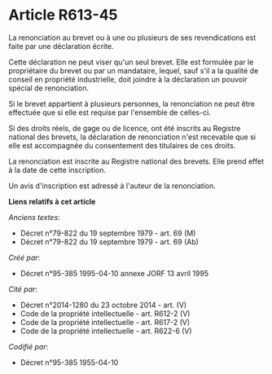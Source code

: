 # Article R613-45

La renonciation au brevet ou à une ou plusieurs de ses revendications est faite par une déclaration écrite.

Cette déclaration ne peut viser qu'un seul brevet. Elle est formulée par le propriétaire du brevet ou par un mandataire,
lequel, sauf s'il a la qualité de conseil en propriété industrielle, doit joindre à la déclaration un pouvoir spécial de
renonciation.

Si le brevet appartient à plusieurs personnes, la renonciation ne peut être effectuée que si elle est requise par l'ensemble
de celles-ci.

Si des droits réels, de gage ou de licence, ont été inscrits au Registre national des brevets, la déclaration de renonciation
n'est recevable que si elle est accompagnée du consentement des titulaires de ces droits.

La renonciation est inscrite au Registre national des brevets. Elle prend effet à la date de cette inscription.

Un avis d'inscription est adressé à l'auteur de la renonciation.

**Liens relatifs à cet article**

_Anciens textes_:

  - Décret n°79-822 du 19 septembre 1979 - art. 69 (M)
  - Décret n°79-822 du 19 septembre 1979 - art. 69 (Ab)

_Créé par_:

  - Décret n°95-385 1995-04-10 annexe JORF 13 avril 1995

_Cité par_:

  - Décret n°2014-1280 du 23 octobre 2014 - art. (V)
  - Code de la propriété intellectuelle - art. R612-2 (V)
  - Code de la propriété intellectuelle - art. R617-2 (V)
  - Code de la propriété intellectuelle - art. R622-6 (V)

_Codifié par_:

  - Décret n°95-385 1955-04-10
